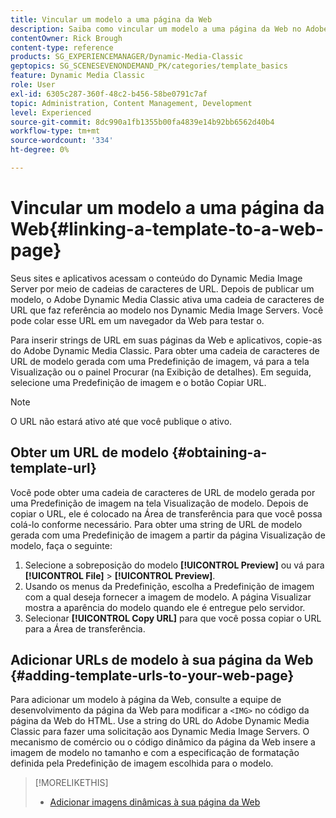 ```yaml
---
title: Vincular um modelo a uma página da Web
description: Saiba como vincular um modelo a uma página da Web no Adobe Dynamic Media Classic.
contentOwner: Rick Brough
content-type: reference
products: SG_EXPERIENCEMANAGER/Dynamic-Media-Classic
geptopics: SG_SCENESEVENONDEMAND_PK/categories/template_basics
feature: Dynamic Media Classic
role: User
exl-id: 6305c287-360f-48c2-b456-58be0791c7af
topic: Administration, Content Management, Development
level: Experienced
source-git-commit: 8dc990a1fb1355b00fa4839e14b92bb6562d40b4
workflow-type: tm+mt
source-wordcount: '334'
ht-degree: 0%

---
```


# Vincular um modelo a uma página da Web{#linking-a-template-to-a-web-page}

Seus sites e aplicativos acessam o conteúdo do Dynamic Media Image Server por meio de cadeias de caracteres de URL. Depois de publicar um modelo, o Adobe Dynamic Media Classic ativa uma cadeia de caracteres de URL que faz referência ao modelo nos Dynamic Media Image Servers. Você pode colar esse URL em um navegador da Web para testar o.

Para inserir strings de URL em suas páginas da Web e aplicativos, copie-as do Adobe Dynamic Media Classic. Para obter uma cadeia de caracteres de URL de modelo gerada com uma Predefinição de imagem, vá para a tela Visualização ou o painel Procurar (na Exibição de detalhes). Em seguida, selecione uma Predefinição de imagem e o botão Copiar URL.

>[!NOTE]
>
>O URL não estará ativo até que você publique o ativo.

## Obter um URL de modelo {#obtaining-a-template-url}

Você pode obter uma cadeia de caracteres de URL de modelo gerada por uma Predefinição de imagem na tela Visualização de modelo. Depois de copiar o URL, ele é colocado na Área de transferência para que você possa colá-lo conforme necessário. Para obter uma string de URL de modelo gerada com uma Predefinição de imagem a partir da página Visualização de modelo, faça o seguinte:

1. Selecione a sobreposição do modelo **[!UICONTROL Preview]** ou vá para **[!UICONTROL File]** > **[!UICONTROL Preview]**.
1. Usando os menus da Predefinição, escolha a Predefinição de imagem com a qual deseja fornecer a imagem de modelo. A página Visualizar mostra a aparência do modelo quando ele é entregue pelo servidor.
1. Selecionar **[!UICONTROL Copy URL]** para que você possa copiar o URL para a Área de transferência.

## Adicionar URLs de modelo à sua página da Web {#adding-template-urls-to-your-web-page}

Para adicionar um modelo à página da Web, consulte a equipe de desenvolvimento da página da Web para modificar a `<IMG>` no código da página da Web do HTML. Use a string do URL do Adobe Dynamic Media Classic para fazer uma solicitação aos Dynamic Media Image Servers. O mecanismo de comércio ou o código dinâmico da página da Web insere a imagem de modelo no tamanho e com a especificação de formatação definida pela Predefinição de imagem escolhida para o modelo.

>[!MORELIKETHIS]
>
>* [Adicionar imagens dinâmicas à sua página da Web](linking-urls-web-application.md#adding_dynamic_images_to_your_web_page)
